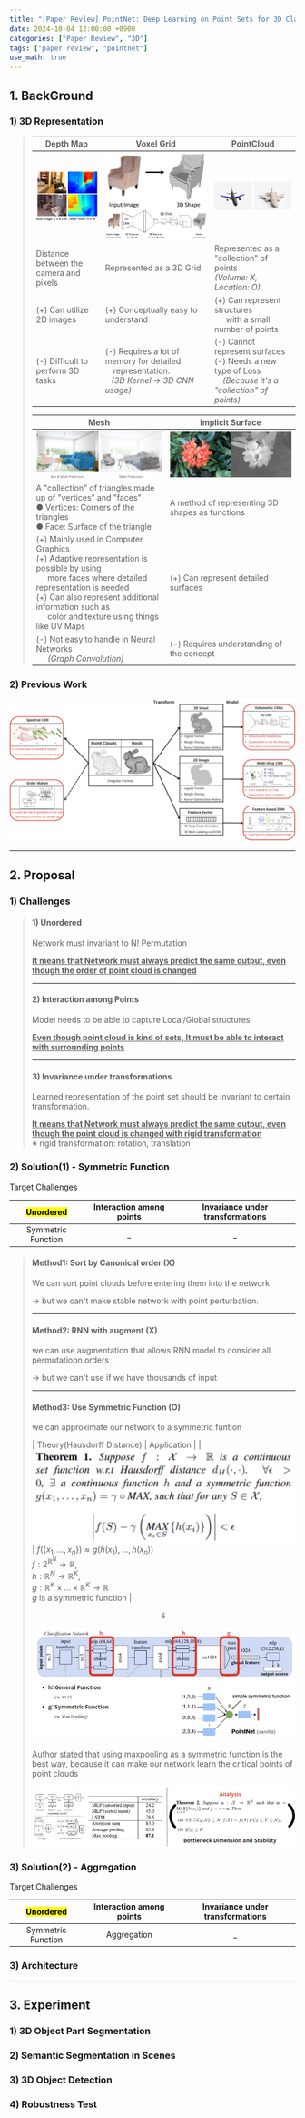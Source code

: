 ```yaml
---
title: "[Paper Review] PointNet: Deep Learning on Point Sets for 3D Classification and Segmentation"
date: 2024-10-04 12:00:00 +0900
categories: ["Paper Review", "3D"]
tags: ["paper review", "pointnet"]
use_math: true
---
```


## 1. BackGround

### 1) 3D Representation

> | Depth Map | Voxel Grid | PointCloud |
> | --- | --- | --- |
> | ![alt text](/assets/img/post/computer_vision/depth_map.png) | ![alt text](/assets/img/post/computer_vision/voxel.png)<br>![alt text](/assets/img/post/computer_vision/3dcnn.png) | ![alt text](/assets/img/post/computer_vision/point_cloud.png) | 
> | Distance between the camera and pixels | Represented as a 3D Grid | Represented as a "collection" of points<br> _(Volume: X, Location: O)_ |
> | (+) Can utilize 2D images | (+) Conceptually easy to understand| (+) Can represent structures<br> $\quad$ with a small number of points |
> | (-) Difficult to perform 3D tasks | (-) Requires a lot of memory for detailed<br>$\;\;\;$ representation.<br>$\;\;\;$_(3D Kernel $\rightarrow$ 3D CNN usage)_| (-) Cannot represent surfaces<br> (-) Needs a new type of Loss<br>$\;\;\;$ _(Because it's a "collection" of points)_ |
>
> | Mesh | Implicit Surface |
> | --- | --- |
> | ![alt text](/assets/img/post/computer_vision/mesh.png) | ![alt text](/assets/img/post/computer_vision/implicit_surface.png) |
> | A "collection" of triangles made up of "vertices" and "faces"<br> ● Vertices: Corners of the triangles<br> ● Face: Surface of the triangle | A method of representing 3D shapes as functions |
> | (+) Mainly used in Computer Graphics<br> (+) Adaptive representation is possible by using<br> $\quad$ more faces where detailed representation is needed<br> (+) Can also represent additional information such as<br> $\quad$ color and texture using things like UV Maps | (+) Can represent detailed surfaces |
> | (-) Not easy to handle in Neural Networks<br> $\quad$ _(Graph Convolution)_ | (-) Requires understanding of the concept |

### 2) Previous Work

![alt text](/assets/img/post/paper_review/pointnet_previouswork.png)

---
## 2. Proposal

### 1) Challenges

> #### 1) Unordered
>
> Network must invariant to N! Permutation<br>
>
> **<u>It means that Network must always predict the same output, even though the order of point cloud is changed</u>**
>
> ---
> #### 2) Interaction among Points
>
> Model needs to be able to capture Local/Global structures
>
> **<u>Even though point cloud is kind of sets, It must be able to interact with surrounding points</u>**
>
> ---
> #### 3) Invariance under transformations
> 
> Learned representation of the point set should be invariant to certain transformation.
>
> **<u>It means that Network must always predict the same output, even though the point cloud is changed with rigid transformation</u>**<br>
> ※ rigid transformation: rotation, translation
> 

### 2) Solution(1) - Symmetric Function

Target Challenges

| <mark>Unordered</mark> | Interaction among points | Invariance under transformations |
|:---:|:---:|:---:|
| Symmetric Function | _ | _ |


> #### Method1: Sort by Canonical order (X)
>
> We can sort point clouds before entering them into the network
> 
> $\rightarrow$ but we can't make stable network with point perturbation.
> 
> ---
> #### Method2: RNN with augment (X)
>
> we can use augmentation that allows RNN model to consider all permutatiopn orders
>
> $\rightarrow$ but we can't use if we have thousands of input
>
> ---
> #### Method3: Use Symmetric Function (O)
>
> we can approximate our network to a symmetric funtion
> 
> | Theory(Hausdorff Distance) | Application |
> | ![alt text](/assets/img/post/paper_review/hausdorff_distance.png) | $f(\{x_1, ..., x_n\}) \approx g(h(x_1), ..., h(x_n))$ <br> $f: 2^{\mathbb{R}^N} \rightarrow \mathbb{R}$,<br> $h: \mathbb{R}^N \rightarrow \mathbb{R}^K$,<br> $g: \mathbb{R}^K \times ... \times \mathbb{R}^K \rightarrow \mathbb{R}$<br> $g$ is a symmetric function |
> 
> $$ \Downarrow $$
> 
> ![alt text](/assets/img/post/paper_review/pointnet_symmetricfunction.png)
>
> Author stated that using maxpooling as a symmetric function is the best way, because it can make our network learn the critical points of point clouds
>
> ![alt text](/assets/img/post/paper_review/pointnet_maxpoolingresult.png)

### 3) Solution(2) - Aggregation

Target Challenges

| <mark>Unordered</mark> | Interaction among points | Invariance under transformations |
|:---:|:---:|:---:|
| Symmetric Function | Aggregation | _ |

>
>

### 3) Architecture

---
## 3. Experiment

### 1) 3D Object Part Segmentation

### 2) Semantic Segmentation in Scenes

### 3) 3D Object Detection

### 4) Robustness Test